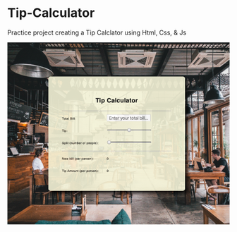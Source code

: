 # Tip-Calculator
 Practice project creating a Tip Calclator using Html, Css, & Js

![](exmpl_tip.png)
